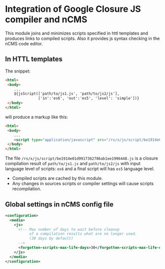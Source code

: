 Integration of Google Closure JS compiler and nCMS
==================================================

This module joins and minimizes scripts specified in httl templates 
and produces links to compiled scripts. Also it provides js syntax checking
in the nCMS code editor.
 
In HTTL templates
-----------------

The snippet:
```html
<html>
 <body>
    ...
    ${jsScript(['path/to/js1.js', 'path/to/js2/js'], 
               ['in':'es6', 'out':'es5', 'level': 'simple'])}
 </body>
</html>
```

will produce a markup like this:
```html
<html>
 <body> 
    ...
    <script type="application/javascript" src="/rs/x/js/script/be1914e01d9917362786ab1ee1996448.js"></script>
 </body>
</html>
```

The file `/rs/x/js/script/be1914e01d9917362786ab1ee1996448.js` is a closure compilation result 
of `path/to/js1.js` and `path/to/js2/js` with input language level of scripts: `es6` and a final script will 
has `es5` language level. 

* Compiled scripts are cached by this module.
* Any changes in sources scripts or compiler settings will cause scripts recompilation.   
                
Global settings in nCMS config file           
-----------------------------------
          
```xml
<configuration>
  <media>
    <js>
      <!-- Max number of days to wait before cleanup 
           of a compilation results what are no longer used.
           (30 days by default)             
      -->  
      <forgotten-scripts-max-life-days>30</forgotten-scripts-max-life-days>
    </js>
  </media>
</configuration>
```          
